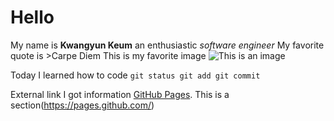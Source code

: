 # Hello
My name is **Kwangyun Keum** an enthusiastic *software engineer* 
My favorite quote is >Carpe Diem 
This is my favorite image ![This is an image](https://myoctocat.com/assets/images/base-octocat.svg)

Today I learned how to code 
```git status git add git commit ```

External link I got information [GitHub Pages](https://pages.github.com/).
This is a section(https://pages.github.com/)

